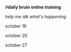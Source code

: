 #**daily bruin online training**

_help me idk what's happening_


october 16

october 20

october 27
